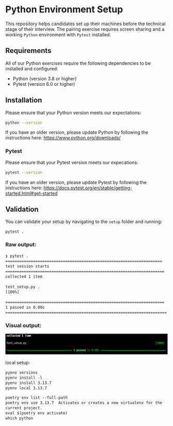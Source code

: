 # Python Environment Setup
This repository helps candidates set up their machines before the technical stage of their interview. The pairing exercise requires screen sharing and a working `Python` environment with `Pytest` installed.

## Requirements
All of our Python exercises require the following dependencies to be installed and configured:

* Python (version 3.8 or higher)
* Pytest (version 6.0 or higher)

## Installation
Please ensure that your Python version meets our expectations:
```bash
python --version
```

If you have an older version, please update Python by following the instructions here:
https://www.python.org/downloads/

### Pytest
Please ensure that your Pytest version meets our expecations:
```bash
pytest --version
```

If you have an older version, please update Pytest by following the instructions here:
https://docs.pytest.org/en/stable/getting-started.html#get-started

## Validation
You can validate your setup by navigating to the `setup` folder and running:
```
pytest .
```

### Raw output:
```
❯ pytest .
==================================================================== test session starts =====================================================================
collected 1 item

test_setup.py .                                                                                                                                        [100%]

===================================================================== 1 passed in 0.00s ======================================================================
```

### Visual output:
![Desired output](https://raw.githubusercontent.com/oaknorthbank/python-interview-setup/main/desired_output.png)



local setup:

```
pyenv versions
pyenv install -l
pyenv install 3.13.7 
pyenv local 3.13.7
```

```
poetry env list --full-path
poetry env use 3.13.7  Activates or creates a new virtualenv for the current project.
eval $(poetry env activate)
which python
```